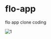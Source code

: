 # flo-app
flo app clone coding


![1](https://user-images.githubusercontent.com/74480236/139876478-a6aefa58-03da-438d-a895-dd39c92c6bb9.PNG)

